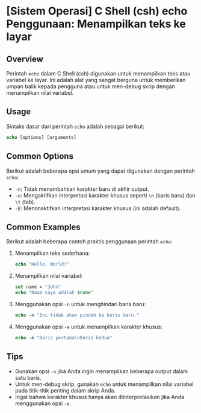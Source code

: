 # [Sistem Operasi] C Shell (csh) echo Penggunaan: Menampilkan teks ke layar

## Overview
Perintah `echo` dalam C Shell (csh) digunakan untuk menampilkan teks atau variabel ke layar. Ini adalah alat yang sangat berguna untuk memberikan umpan balik kepada pengguna atau untuk men-debug skrip dengan menampilkan nilai variabel.

## Usage
Sintaks dasar dari perintah `echo` adalah sebagai berikut:

```csh
echo [options] [arguments]
```

## Common Options
Berikut adalah beberapa opsi umum yang dapat digunakan dengan perintah `echo`:

- `-n`: Tidak menambahkan karakter baru di akhir output.
- `-e`: Mengaktifkan interpretasi karakter khusus seperti `\n` (baris baru) dan `\t` (tab).
- `-E`: Menonaktifkan interpretasi karakter khusus (ini adalah default).

## Common Examples
Berikut adalah beberapa contoh praktis penggunaan perintah `echo`:

1. Menampilkan teks sederhana:
   ```csh
   echo "Hello, World!"
   ```

2. Menampilkan nilai variabel:
   ```csh
   set name = "John"
   echo "Nama saya adalah $name"
   ```

3. Menggunakan opsi `-n` untuk menghindari baris baru:
   ```csh
   echo -n "Ini tidak akan pindah ke baris baru."
   ```

4. Menggunakan opsi `-e` untuk menampilkan karakter khusus:
   ```csh
   echo -e "Baris pertama\nBaris kedua"
   ```

## Tips
- Gunakan opsi `-n` jika Anda ingin menampilkan beberapa output dalam satu baris.
- Untuk men-debug skrip, gunakan `echo` untuk menampilkan nilai variabel pada titik-titik penting dalam skrip Anda.
- Ingat bahwa karakter khusus hanya akan diinterpretasikan jika Anda menggunakan opsi `-e`.